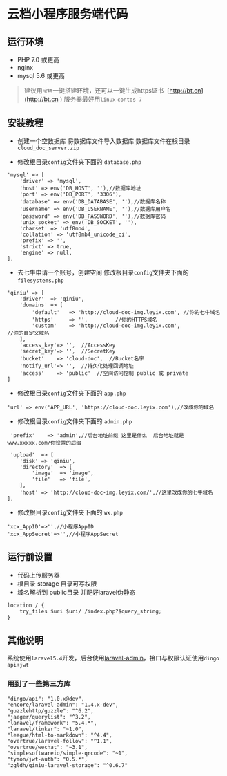 # 云档小程序服务端代码
## 运行环境 
- PHP 7.0 或更高
- nginx  
- mysql 5.6 或更高


>建议用`宝塔`一键搭建环境，还可以一键生成https证书  [http://bt.cn](http://bt.cn ) 服务器最好用`linux` `contos 7`

## 安装教程
- 创建一个空数据库 将数据库文件导入数据库 数据库文件在根目录 `cloud_doc_server.zip`

- 修改根目录`config`文件夹下面的 `database.php`
```
'mysql' => [
    'driver' => 'mysql',
    'host' => env('DB_HOST', ''),//数据库地址
    'port' => env('DB_PORT', '3306'),
    'database' => env('DB_DATABASE', ''),//数据库名称
    'username' => env('DB_USERNAME', ''),//数据库用户名
    'password' => env('DB_PASSWORD', ''),//数据库密码
    'unix_socket' => env('DB_SOCKET', ''),
    'charset' => 'utf8mb4',
    'collation' => 'utf8mb4_unicode_ci',
    'prefix' => '',
    'strict' => true,
    'engine' => null,
],
```
- 去七牛申请一个账号，创建空间 修改根目录`config`文件夹下面的 `filesystems.php`
```
'qiniu' => [
    'driver'  => 'qiniu',
    'domains' => [
        'default'   => 'http://cloud-doc-img.leyix.com', //你的七牛域名
        'https'     => '',         //你的HTTPS域名
        'custom'    => 'http://cloud-doc-img.leyix.com',                //你的自定义域名
    ],
    'access_key'=> '',  //AccessKey
    'secret_key'=> '',  //SecretKey
    'bucket'    => 'cloud-doc',  //Bucket名字
    'notify_url'=> '',  //持久化处理回调地址
    'access'    => 'public'  //空间访问控制 public 或 private
]
```
- 修改根目录`config`文件夹下面的 `app.php`
```
'url' => env('APP_URL', 'https://cloud-doc.leyix.com'),//改成你的域名
```
- 修改根目录`config`文件夹下面的 `admin.php`
```
 'prefix'    => 'admin',//后台地址前缀 这里是什么  后台地址就是 www.xxxxx.com/你设置的后缀
 
 'upload'  => [
    'disk' => 'qiniu',
    'directory'  => [
        'image'  => 'image',
        'file'   => 'file',
    ],
    'host' => 'http://cloud-doc-img.leyix.com/',//这里改成你的七牛域名
],
```

- 修改根目录`config`文件夹下面的 `wx.php`
```
'xcx_AppID'=>'',//小程序AppID
'xcx_AppSecret'=>'',//小程序AppSecret
```


## 运行前设置


- 代码上传服务器
- 根目录 storage 目录可写权限
- 域名解析到 public目录 并配好laravel伪静态
```
location / {
    try_files $uri $uri/ /index.php?$query_string;
}
```

## 其他说明
系统使用`laravel5.4`开发，后台使用[laravel-admin](https://github.com/z-song/laravel-admin)，接口与权限认证使用`dingo api+jwt`

### 用到了一些第三方库
```
"dingo/api": "1.0.x@dev",
"encore/laravel-admin": "1.4.x-dev",
"guzzlehttp/guzzle": "^6.2",
"jaeger/querylist": "^3.2",
"laravel/framework": "5.4.*",
"laravel/tinker": "~1.0",
"league/html-to-markdown": "^4.4",
"overtrue/laravel-follow": "^1.1",
"overtrue/wechat": "~3.1",
"simplesoftwareio/simple-qrcode": "~1",
"tymon/jwt-auth": "0.5.*",
"zgldh/qiniu-laravel-storage": "^0.6.7"
```
